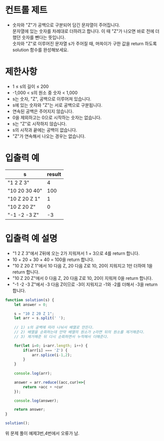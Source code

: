 # 컨트롤 제트
- 숫자와 "Z"가 공백으로 구분되어 담긴 문자열이 주어집니다.  
문자열에 있는 숫자를 차례대로 더하려고 합니다. 이 때 "Z"가 나오면 바로 전에 더했던 숫자를 뺀다는 뜻입니다.  
숫자와 "Z"로 이루어진 문자열 s가 주어질 때, 머쓱이가 구한 값을 return 하도록 solution 함수를 완성해보세요.  

# 제한사항
- 1 ≤ s의 길이 ≤ 200
- -1,000 < s의 원소 중 숫자 < 1,000
- s는 숫자, "Z", 공백으로 이루어져 있습니다.
- s에 있는 숫자와 "Z"는 서로 공백으로 구분됩니다.
- 연속된 공백은 주어지지 않습니다.
- 0을 제외하고는 0으로 시작하는 숫자는 없습니다.
- s는 "Z"로 시작하지 않습니다.
- s의 시작과 끝에는 공백이 없습니다.
- "Z"가 연속해서 나오는 경우는 없습니다.

# 입출력 예
| s | result |
| - | ------ |
| "1 2 Z 3" | 4 |
| "10 20 30 40" | 100 |
| "10 Z 20 Z 1" | 1 |
| "10 Z 20 Z" | 0 |
| "-1 -2 -3 Z" | -3 |

# 입출력 예 설명
- "1 2 Z 3"에서 Z뒤에 오는 2가 지워져서 1 + 3으로 4를 return 합니다.
- 10 + 20 + 30 + 40 = 100을 return 합니다.
- "10 Z 20 Z 1"에서 10 다음 Z, 20 다음 Z로 10, 20이 지워지고 1만 더하여 1을 return 합니다.
- "10 Z 20 Z"에서 0 다음 Z, 20 다음 Z로 10, 20이 지워져 0을 return 합니다.
- "-1 -2 -3 Z"에서 -3 다음 Z이므로 -3이 지워지고 -1와 -2를 더해서 -3을 return 합니다.

```javascript
function solution(s) {
    let answer = 0;

    s = "10 Z 20 Z 1";
    let arr = s.split(' ');
    
    // 1) s의 공백에 따라 나눠서 배열로 만든다.
    // 2) 배열을 순회하는데 만약 배열의 원소가 z라면 뒤의 원소를 제거해준다.
    // 3) 제거해준 뒤 다시 순회하면서 누적해서 더해준다.

    for(let i=0; i<arr.length; i++) {
        if(arr[i] === 'Z') {
            arr.splice(i-1,2);
        }
    }
    
    console.log(arr);

    answer = arr.reduce((acc,cur)=>{
        return +acc + +cur
    });

    console.log(answer);

    return answer;
}

solution();
```
위 문제 풀이 예제3번,4번에서 오류가 남.